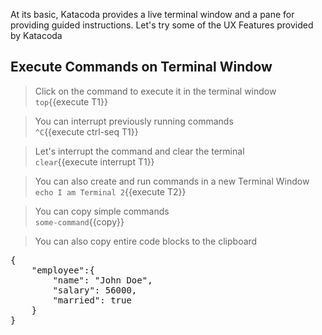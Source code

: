 At its basic, Katacoda provides a live terminal window and a pane for providing guided instructions. Let's try some of the UX Features provided by Katacoda

## Execute Commands on Terminal Window
> Click on the command to execute it in the terminal window  
`top`{{execute T1}}

> You can interrupt previously running commands  
`^C`{{execute ctrl-seq T1}}

> Let's interrupt the command and clear the terminal  
`clear`{{execute interrupt T1}}

> You can also create and run commands in a new Terminal Window  
`echo I am Terminal 2`{{execute T2}}

> You can copy simple commands  
`some-command`{{copy}}

> You can also copy entire code blocks to the clipboard  
<pre class="file" data-target="clipboard">
{
    "employee":{
        "name": "John Doe",
        "salary": 56000,
        "married": true
    }
}
</pre>